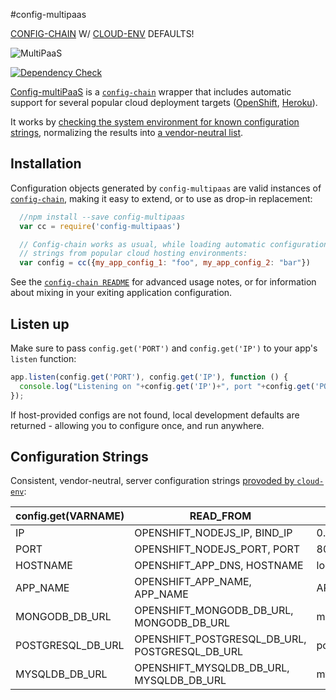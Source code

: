 #config-multipaas

[CONFIG-CHAIN](https://github.com/dominictarr/config-chain) W/ [CLOUD-ENV](https://github.com/ryanj/cloud-env/) DEFAULTS!

![MultiPaaS](http://i.imgur.com/fCi6YX6.png)

[![Dependency Check](https://david-dm.org/ryanj/config-multipaas.png)](https://david-dm.org/ryanj/config-multipaas)

[Config-multiPaaS](https://github.com/ryanj/config-multipaas) is a [`config-chain`](https://github.com/dominictarr/config-chain) wrapper that includes automatic support for several popular cloud deployment targets ([OpenShift](http://openshift.com/), [Heroku](http://heroku.com/)).

It works by [checking the system environment for known configuration strings](https://github.com/ryanj/cloud-env/), normalizing the results into [a vendor-neutral list](#configuration-stings).

## Installation

Configuration objects generated by `config-multipaas` are valid instances of [`config-chain`](https://www.npmjs.org/package/config-chain), making it easy to extend, or to use as drop-in replacement:


``` js
  //npm install --save config-multipaas
  var cc = require('config-multipaas')

  // Config-chain works as usual, while loading automatic configuration 
  // strings from popular cloud hosting environments:
  var config = cc({my_app_config_1: "foo", my_app_config_2: "bar"})
```

See the [`config-chain README`](https://github.com/dominictarr/config-chain#boring-api-docs) for advanced usage notes, or for information about mixing in your exiting application configuration.

## Listen up
Make sure to pass `config.get('PORT')` and `config.get('IP')` to your app's `listen` function:

```js
app.listen(config.get('PORT'), config.get('IP'), function () {
  console.log("Listening on "+config.get('IP')+", port "+config.get('PORT'))
});
```

If host-provided configs are not found, local development defaults are returned - allowing you to configure once, and run anywhere.

## Configuration Strings
Consistent, vendor-neutral, server configuration strings [provoded by `cloud-env`](https://github.com/ryanj/cloud-env#configuration-strings):

config.get(VARNAME) | READ_FROM | DEFAULT
--------------------|-----------|---------------
IP                  | OPENSHIFT_NODEJS_IP, BIND_IP | 0.0.0.0
PORT                | OPENSHIFT_NODEJS_PORT, PORT | 8080
HOSTNAME            | OPENSHIFT_APP_DNS, HOSTNAME  | localhost
APP_NAME            | OPENSHIFT_APP_NAME, APP_NAME | APP_NAME
MONGODB_DB_URL      | OPENSHIFT_MONGODB_DB_URL, MONGODB_DB_URL | mongodb://127.0.0.1:27017
POSTGRESQL_DB_URL   | OPENSHIFT_POSTGRESQL_DB_URL, POSTGRESQL_DB_URL | postgresql://127.0.0.1:5432
MYSQLDB_DB_URL      | OPENSHIFT_MYSQLDB_DB_URL, MYSQLDB_DB_URL | mysql://127.0.0.1:3306
